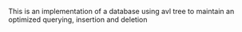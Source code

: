 This is an implementation of a database using avl tree to maintain an optimized querying, insertion and deletion
